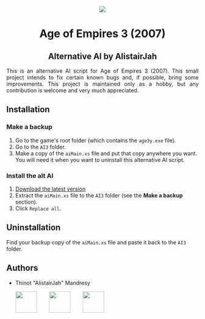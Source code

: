 <p align="center">
    <img src="https://cdn.discordapp.com/attachments/1005443763667206194/1005444001069010964/d98rhf0-2218c88a-c154-4a63-a19c-29551051a0e7.png" />
</p>

<h1 align="center">Age of Empires 3 (2007)</h1>

<h2 align="center">Alternative AI by AlistairJah</h2>

<p align="justify">
    This is an alternative AI script for Age of Empires 3 (2007).
    This small project intends to fix certain known bugs and, if possible, bring some improvements.
    This project is maintained only as a hobby, but any contribution is welcome and very much appreciated.
</p>

## Installation

### Make a backup

1. Go to the game's root folder (which contains the `age3y.exe` file).
2. Go to the `AI3` folder.
3. Make a copy of the `aiMain.xs` file and put that copy anywhere you want. You will need it when you want to uninstall this alternative AI script.

### Install the alt AI

1. [Download the latest version](https://github.com/alistair-jah/legacy-age3-ai/releases)
2. Extract the `aiMain.xs` file to the `AI3` folder (see the **Make a backup** section).
3. Click `Replace all`.

## Uninstallation

Find your backup copy of the `aiMain.xs` file and paste it back to the `AI3` folder.

## Authors

- Thinot "AlistairJah" Mandresy
  
  <a href="https://github.com/alistair-jah"><img width="56" height="56" src="https://cdn.discordapp.com/attachments/1005443763667206194/1005443813394874398/670020.png" /></a>  
  <a href="https://forums.ageofempires.com/u/AlistairJah"><img width="56" height="56" src="https://cdn.discordapp.com/attachments/1005443763667206194/1005463270381068348/Age-of-Empires-III-1-icon.png" /></a>  
  <a href="https://discord.gg/WRvuVFg"><img width="56" height="56" src="https://cdn.discordapp.com/attachments/1005443763667206194/1005443848958398564/FKLx8LtXoAAAWmd.png" /></a>
